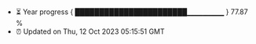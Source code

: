 - ⏳ Year progress { ███████████████████████▁▁▁▁▁▁▁ } 77.87 %
- ⏰ Updated on Thu, 12 Oct 2023 05:15:51 GMT

